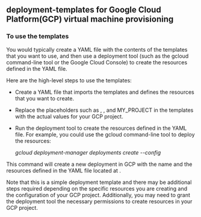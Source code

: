 ## deployment-templates for Google Cloud Platform(GCP) virtual machine provisioning


### To use the templates
You would typically create a YAML file with the contents of the templates that you want to use, and then use a deployment tool (such as the gcloud command-line tool or the Google Cloud Console) to create the resources defined in the YAML file.

Here are the high-level steps to use the templates:
- Create a YAML file that imports the templates and defines the resources that you want to create.
- Replace the placeholders such as <name>, <zone>, and MY_PROJECT in the templates with the actual values for your GCP project.
- Run the deployment tool to create the resources defined in the YAML file. For example, you could use the gcloud command-line tool to deploy the resources:
  
  <i>gcloud deployment-manager deployments create <deployment-name> --config <path-to-yaml-file></i>

 This command will create a new deployment in GCP with the name <deployment-name> and the resources defined in the YAML file located at <path-to-yaml-file>.

Note that this is a simple deployment template and there may be additional steps required depending on the specific resources you are creating and the configuration of your GCP project. Additionally, you may need to grant the deployment tool the necessary permissions to create resources in your GCP project.

